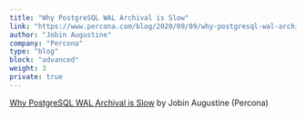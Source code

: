 ```yaml
---
title: "Why PostgreSQL WAL Archival is Slow"
link: "https://www.percona.com/blog/2020/09/09/why-postgresql-wal-archival-is-slow/"
author: "Jobin Augustine"
company: "Percona"
type: "blog"
block: "advanced"
weight: 3
private: true
---
```


[Why PostgreSQL WAL Archival is Slow](https://www.percona.com/blog/2020/09/09/why-postgresql-wal-archival-is-slow/) by Jobin Augustine (Percona)